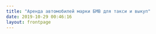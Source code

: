 ```yaml
---
title: "Аренда автомобилей марки БМВ для такси и выкуп"
date: 2019-10-29 00:46:16
layout: frontpage
---
```

